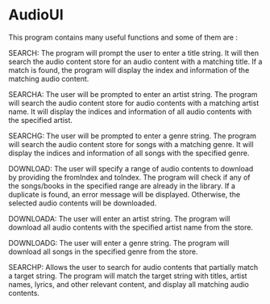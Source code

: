 # AudioUI

This program contains many useful functions and some of them are : 

SEARCH: The program will prompt the user to enter a title string. It will then search the audio content store for an audio content with a matching title. If a match is found, the program will display the index and information of the matching audio content.

SEARCHA: The user will be prompted to enter an artist string. The program will search the audio content store for audio contents with a matching artist name. It will display the indices and information of all audio contents with the specified artist.

SEARCHG: The user will be prompted to enter a genre string. The program will search the audio content store for songs with a matching genre. It will display the indices and information of all songs with the specified genre.

DOWNLOAD: The user will specify a range of audio contents to download by providing the fromIndex and toIndex. The program will check if any of the songs/books in the specified range are already in the library. If a duplicate is found, an error message will be displayed. Otherwise, the selected audio contents will be downloaded.

DOWNLOADA: The user will enter an artist string. The program will download all audio contents with the specified artist name from the store.

DOWNLOADG: The user will enter a genre string. The program will download all songs in the specified genre from the store.

SEARCHP: Allows the user to search for audio contents that partially match a target string. The program will match the target string with titles, artist names, lyrics, and other relevant content, and display all matching audio contents.

